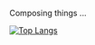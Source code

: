 Composing things ...

[![Top Langs](https://github-readme-stats.vercel.app/api/top-langs/?username=LironHazan&langs_count=4&layout=compact&hide=css,scss,vue,elm,html)](https://github.com/anuraghazra/github-readme-stats)






